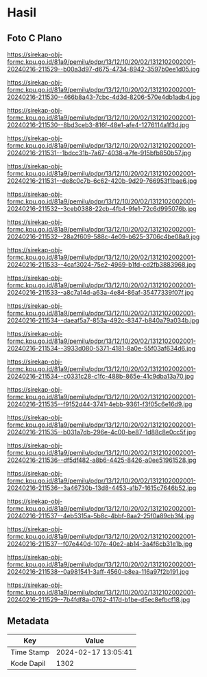 # Hasil

## Foto C Plano

https://sirekap-obj-formc.kpu.go.id/81a9/pemilu/pdpr/13/12/10/20/02/1312102002001-20240216-211529--b00a3d97-d675-4734-8942-3597b0ee1d05.jpg

https://sirekap-obj-formc.kpu.go.id/81a9/pemilu/pdpr/13/12/10/20/02/1312102002001-20240216-211530--466b8a43-7cbc-4d3d-8206-570e4db1adb4.jpg

https://sirekap-obj-formc.kpu.go.id/81a9/pemilu/pdpr/13/12/10/20/02/1312102002001-20240216-211530--8bd3ceb3-816f-48e1-afe4-1276114a1f3d.jpg

https://sirekap-obj-formc.kpu.go.id/81a9/pemilu/pdpr/13/12/10/20/02/1312102002001-20240216-211531--1bdcc31b-7a67-4038-a7fe-915bfb850b57.jpg

https://sirekap-obj-formc.kpu.go.id/81a9/pemilu/pdpr/13/12/10/20/02/1312102002001-20240216-211531--de8c0c7b-6c62-420b-9d29-766953f1bae6.jpg

https://sirekap-obj-formc.kpu.go.id/81a9/pemilu/pdpr/13/12/10/20/02/1312102002001-20240216-211532--3ceb0388-22cb-4fb4-9fe1-72c6d995076b.jpg

https://sirekap-obj-formc.kpu.go.id/81a9/pemilu/pdpr/13/12/10/20/02/1312102002001-20240216-211532--28a2f609-588c-4e09-b625-3706c4be08a9.jpg

https://sirekap-obj-formc.kpu.go.id/81a9/pemilu/pdpr/13/12/10/20/02/1312102002001-20240216-211533--4caf3024-75e2-4969-b1fd-cd2fb3883968.jpg

https://sirekap-obj-formc.kpu.go.id/81a9/pemilu/pdpr/13/12/10/20/02/1312102002001-20240216-211533--a8c7a14d-a63a-4e84-86af-35477339f07f.jpg

https://sirekap-obj-formc.kpu.go.id/81a9/pemilu/pdpr/13/12/10/20/02/1312102002001-20240216-211534--daeaf5a7-853a-492c-8347-b840a79a034b.jpg

https://sirekap-obj-formc.kpu.go.id/81a9/pemilu/pdpr/13/12/10/20/02/1312102002001-20240216-211534--3933d080-5371-4181-8a0e-55f03af634d6.jpg

https://sirekap-obj-formc.kpu.go.id/81a9/pemilu/pdpr/13/12/10/20/02/1312102002001-20240216-211534--c0331c28-c1fc-488b-865e-41c9dba13a70.jpg

https://sirekap-obj-formc.kpu.go.id/81a9/pemilu/pdpr/13/12/10/20/02/1312102002001-20240216-211535--f9152d44-3741-4ebb-9361-f3f05c6e16d9.jpg

https://sirekap-obj-formc.kpu.go.id/81a9/pemilu/pdpr/13/12/10/20/02/1312102002001-20240216-211535--b031a7db-296e-4c00-be87-1d88c8e0cc5f.jpg

https://sirekap-obj-formc.kpu.go.id/81a9/pemilu/pdpr/13/12/10/20/02/1312102002001-20240216-211536--df5df482-a8b6-4425-8426-a0ee51961528.jpg

https://sirekap-obj-formc.kpu.go.id/81a9/pemilu/pdpr/13/12/10/20/02/1312102002001-20240216-211536--3a46730b-13d8-4453-a1b7-1615c7646b52.jpg

https://sirekap-obj-formc.kpu.go.id/81a9/pemilu/pdpr/13/12/10/20/02/1312102002001-20240216-211537--4eb5315a-5b8c-4bbf-8aa2-25f0a89cb3f4.jpg

https://sirekap-obj-formc.kpu.go.id/81a9/pemilu/pdpr/13/12/10/20/02/1312102002001-20240216-211537--f07e440d-107e-40e2-ab14-3a4f6cb31e1b.jpg

https://sirekap-obj-formc.kpu.go.id/81a9/pemilu/pdpr/13/12/10/20/02/1312102002001-20240216-211538--0a981541-3aff-4560-b8ea-116a97f2b191.jpg

https://sirekap-obj-formc.kpu.go.id/81a9/pemilu/pdpr/13/12/10/20/02/1312102002001-20240216-211529--7b4fdf8a-0762-417d-b1be-d5ec8efbcf18.jpg


## Metadata

| Key        | Value               |
| ---------- | ------------------- |
| Time Stamp | 2024-02-17 13:05:41 |
| Kode Dapil | 1302                |



